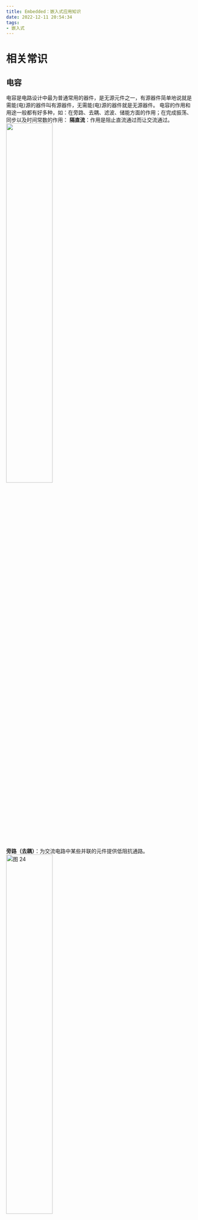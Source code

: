 ```yaml
---
title: Embedded：嵌入式应用知识
date: 2022-12-11 20:54:34
tags:
- 嵌入式
---
```

# 相关常识
## 电容
电容是电路设计中最为普通常用的器件，是无源元件之一，有源器件简单地说就是需能(电)源的器件叫有源器件，无需能(电)源的器件就是无源器件。
电容的作用和用途一般都有好多种，如：在旁路、去耦、滤波、储能方面的作用；在完成振荡、同步以及时间常数的作用：
**隔直流**：作用是阻止直流通过而让交流通过。 
<img src="https://raw.sevencdn.com/Arrowes/Blog/main/images/Embedded23.png" width = "50%" />

**旁路（去耦）**：为交流电路中某些并联的元件提供低阻抗通路。
<img alt="图 24" src="https://raw.sevencdn.com/Arrowes/Blog/main/images/Embedded24.png" width = "50%"/>  

**旁路电容**：旁路电容，又称为退耦电容，是为某个器件提供能量的储能器件。
它利用了电容的频率阻抗特性，理想电容的频率特性随频率的升高，阻抗降低，就像一个水塘，它能使输出电压输出均匀，降低负载电压波动。
旁路电容要尽量靠近负载器件的供电电源管脚和地管脚，这是阻抗要求。
在画PCB时候特别要注意，只有靠近某个元器件时候才能抑制电压或其他输信号因过大而导致的地电位抬高和噪声。
说白了就是把直流电源中的交流分量，通过电容耦合到电源地中，起到了净化直流电源的作用。如图为旁路电容，画图时候要尽量靠近IC1。
 <img alt="图 25" src="https://raw.sevencdn.com/Arrowes/Blog/main/images/Embedded25.png" width = "50%"/>  

**去耦电容**：去耦电容，是把输出信号的干扰作为滤除对象，去耦电容相当于电池，利用其充放电，使得放大后的信号不会因电流的突变而受干扰。
它的容量根据信号的频率、抑制波纹程度而定，去耦电容就是起到一个“电池”的作用，满足驱动电路电流的变化，避免相互间的耦合干扰。
**旁路电容实际也是去耦合的**，只是旁路电容一般是指高频旁路，也就是给高频的开关噪声提高一条低阻抗泄防途径。
高频旁路电容一般比较小，根据谐振频率一般取 0.1μF、0.01μF 等。
而去耦合电容的容量一般较大，可能是 10μF 或者更大，依据电路中分布参数、以及驱动电流的变化大小来确定。上图C3为去耦电容
**区别**：旁路是把输入信号中的干扰作为滤除对象，而去耦是把输出信号的干扰作为滤除对象，防止干扰信号返回电源。
**耦合**：作为两个电路之间的连接，允许交流信号通过并传输到下一级电路 。
<img alt="图 26" src="https://raw.sevencdn.com/Arrowes/Blog/main/images/Embedded26.png" width = "50%"/>  

用电容做耦合的元件，是为了将前级信号传递到后一级，并且隔断前一级的直流对后一级的影响，使电路调试简单，性能稳定。
如果不加电容交流信号放大不会改变，只是各级工作点需重新设计，由于前后级影响，调试工作点非常困难，在多级时几乎无法实现。
**滤波**：这个对电路而言很重要，CPU背后的电容基本都是这个作用。
即频率f越大，电容的阻抗Z越小。当低频时，电容C由于阻抗Z比较大，有用信号可以顺利通过；当高频时，电容C由于阻抗Z已经很小了，相当于把高频噪声短路到GND上去了。
<img alt="图 27" src="https://raw.sevencdn.com/Arrowes/Blog/main/images/Embedded27.png" width = "50%"/>  <img alt="图 39" src="https://raw.sevencdn.com/Arrowes/Blog/main/images/Embedded28.png" width = "50%"/>  

**滤波作用**：理想电容，电容越大，阻抗越小，通过的频率也越高。
电解电容一般都是超过 1uF ，其中的电感成份很大，因此频率高后反而阻抗会大。
我们经常看见有时会看到有一个电容量较大电解电容并联了一个小电容，其实大的电容通低频，小电容通高频，这样才能充分滤除高低频。
电容频率越高时候则衰减越大，电容像一个水塘，几滴水不足以引起它的很大变化，也就是说电压波动不是你很大时候电压可以缓冲，如图C2：
 <img alt="图 29" src="https://raw.sevencdn.com/Arrowes/Blog/main/images/Embedded29.png" width = "50%"/>  

**温度补偿**：针对其它元件对温度的适应性不够带来的影响，而进行补偿，改善电路的稳定性。
  <img alt="图 30" src="https://raw.sevencdn.com/Arrowes/Blog/main/images/Embedded30.png" />  

**分析**：由于定时电容的容量决定了行振荡器的振荡频率，所以要求定时电容的容量非常稳定，不随环境湿度变化而变化，这样才能使行振荡器的振荡频率稳定。
因此采用正、负温度系数的电容释联，进行温度互补。
当工作温度升高时，Cl的容量在增大，而C2的容量在减小，两只电容并联后的总容量为两只电容容量之和，由于一个容量在增大而另一个在减小，所以总容量基本不变。
同理，在温度降低时，一个电容的容量在减小而另一个在增大，总的容量基本不变，稳定了振荡频率，实现温度补偿目的。
**计时**：电容器与电阻器配合使用，确定电路的时间常数。
 <img alt="图 31" src="https://raw.sevencdn.com/Arrowes/Blog/main/images/Embedded31.png" />  

输入信号由低向高跳变时，经过缓冲1后输入RC电路。
电容充电的特性使B点的信号并不会跟随输入信号立即跳变，而是有一个逐渐变大的过程。
当变大到一定程度时，缓冲2翻转，在输出端得到了一个延迟的由低向高的跳变。
**时间常数**：以常见的 RC 串联构成积分电路为例，当输入信号电压加在输入端时，电容上的电压逐渐上升。
而其充电电流则随着电压的上升而减小，电阻R和电容C串联接入输入信号VI，由电容C输出信号V0，当RC (τ)数值与输入方波宽度tW之间满足：τ》》tW，这种电路称为积分电路。
**调谐**：对与频率相关的电路进行系统调谐，比如手机、收音机、电视机。
<img alt="图 32" src="https://raw.sevencdn.com/Arrowes/Blog/main/images/Embedded32.png" width = "50%"/>  

因为lc调谐的振荡电路的谐振频率是lc的函数，我们发现振荡电路的最大与最小谐振频率之比随着电容比的平方根变化。
此处电容比是指反偏电压最小时的电容与反偏电压最大时的电容之比。
因而，电路的调谐特征曲线（偏压一谐振频率）基本上是一条抛物线。
**整流**：在预定的时间开或者关半闭导体开关元件。
<img alt="图 44" src="https://raw.sevencdn.com/Arrowes/Blog/main/images/Embedded33.png" width = "70%"/>  

**储能**：储存电能，用于必须要的时候释放。
例如相机闪光灯，加热设备等等．（如今某些电容的储能水平己经接近锂电池的水准，一个电容储存的电能可以供一个手机使用一天。
一般地，电解电容都会有储能的作用，对于专门的储能作用的电容，电容储能的机理为双电层电容以及法拉第电容。
其主要形式为超级电容储能，其中超级电容器是利用双电层原理的电容器。
当外加电压加到超级电容器的两个极板上时，与普通电容器一样，极板的正电极存储正电荷，负极板存储负电荷。
在超级电容器的两极板上电荷产生的电场作用下，在电解液与电极间的界面上形成相反的电荷，以平衡电解液的内电场。
这种正电荷与负电荷在两个不同相之间的接触面上，以正负电荷之间极短间隙排列在相反的位置上，这个电荷分布层叫做双电层，因此电容量非常大。


# PCB布局布线
## 布局
元器件布局的10条规则：

1. 遵照**先大后小，先难后易**的布置原则，即重要的单元电路、核心元器件应当优先布局。
2. 布局中应参考原理框图，根据单板的主信号流向规律安排主要元器件。
3. 元器件的排列要便于调试和维修，亦即小元件周围不能放置大元件、需调试的元器件周围要有足够的空间。 
4. 相同结构电路部分，尽可能采用“对称式”标准布局。
5. 按照均匀分布、重心平衡、版面美观的标准优化布局。 
6. 同类型插装元器件在X或Y方向上应朝一个方向放置。同一种类型的有极性分立元件也要力争在X或Y方向上保持一致，便于生产和检验。 
7. 发热元件一般应均匀分布，以利于单板和整机的散热，除温度检测元件以外的温度敏感器件应远离发热量大的元器件。 
8. 布局应尽量满足以下要求：总的连线尽可能短，关键信号线最短；高电压、大电流信号与小电流，低电压的弱信号完全分开；模拟信号与数字信号分开；高频信号与低频信号分开；高频元器件的间隔要充分。
9. 去耦电容的布局要尽量靠近IC的电源管脚，并使之与电源和地之间形成的回路最短。 
10. 元件布局时，应适当考虑使用同一种电源的器件尽量放在一起, 以便于将来的电源分隔。 
## 布线
### （1）布线优先次序
关键信号线优先：模拟小信号、高速信号、时钟信号和同步信号等关键信号优先布线 
密度优先原则：从单板上连接关系最复杂的器件优先布线。从单板上连线 最密集的区域开始布线 
注意点：
> a. 尽量为时钟信号、高频信号、敏感信号等关键信号提供专门的布线层，并保证其最小的回路面积。必要时应采取手工优先布线、屏蔽和加大安全间距等方法。保证信号质量。 
b. 电源层和地层之间的EMC环境较差，应避免布置对干扰敏感的信号。
c. 有阻抗控制要求的网络应尽量按线长线宽要求布线。 

### （2）四种具体走线方式
#### 1. 时钟的布线：
时钟线是对EMC 影响最大的因素之一。在时钟线上应少打过孔，尽量避免和其它信号线并行走线，且应远离一般信号线，避免对信号线的干扰。同时应避开板上的电源部分，以防止电源和时钟互相干扰。
如果板上有专门的时钟发生芯片，其下方不可走线，应在其下方铺铜，必要时还可以对其专门割地。对于很多芯片都有参考的晶体振荡器，这些晶振下方也不应走线，要铺铜隔离。
<img alt="图 45" src="https://raw.sevencdn.com/Arrowes/Blog/main/images/Embedded1.png" width = "80%"/>  

#### 2. 直角走线:
直角走线一般是PCB布线中要求尽量避免的情况，也几乎成为衡量布线好坏的标准之一，那么直角走线究竟会对信号传输产生多大的影响呢？从原理上说，直角走线会使传输线的线宽发生变化，造成阻抗的不连续。其实不光是直角走线，顿角，锐角走线都可能会造成阻抗变化的情况。

直角走线的对信号的影响就是主要体现在三个方面：
> 一是拐角可以等效为传输线上的容性负载，减缓上升时间；
二是阻抗不连续会造成信号的反射；
三是直角尖端产生的EMI。

#### 3. 差分走线:
参看：Altium Designer -- 差分布线和阻抗匹配
**差分信号**（Differential Signal）在高速电路设计中的应用越来越广泛，电路中最关键的信号往往都要采用差分结构设计.定义:通俗地说，就是驱动端发送两个等值、反相的信号，接收端通过比较这两个电压的差值来判断逻辑状态“0”还是“1”。而承载差分信号的那一对走线就称为差分走线。
差分信号和普通的单端信号走线相比，最明显的优势体现在以下三个方面：
```
a.抗干扰能力强，因为两根差分走线之间的耦合很好，当外界存在噪声干扰时，几乎是同时被耦合到两条线上，而接收端关心的只是两信号的差值，所以外界的共模噪声可以被完全抵消。
b.能有效抑制EMI，同样的道理，由于两根信号的极性相反，他们对外辐射的电磁场可以相互抵消，耦合的越紧密，泄放到外界的电磁能量越少。
c.时序定位精确，由于差分信号的开关变化是位于两个信号的交点，而不像普通单端信号依靠高低两个阈值电压判断，因而受工艺，温度的影响小，能降低时序上的误差，同时也更适合于低幅度信号的电路。目前流行的LVDS（low voltage differential signaling）就是指这种小振幅差分信号技术。
```
对于PCB工程师来说，最关注的还是如何确保在实际走线中能完全发挥差分走线的这些优势。也许只要是接触过Layout的人都会了解差分走线的一般要求，那就是“等长、等距”。

等长是为了保证两个差分信号时刻保持相反极性，减少共模分量；等距则主要是为了保证两者差分阻抗一致，减少反射。“尽量靠近原则”有时候也是差分走线的要求之一。

#### 4. 蛇形线:
蛇形线是Layout中经常使用的一类走线方式。其主要目的就是为了调节延时，满足系统时序设计要求。
设计者首先要有这样的认识：
蛇形线会破坏信号质量，改变传输延时，布线时要尽量避免使用。但实际设计中，为了保证信号有足够的保持时间，或者减小同组信号之间的时间偏移，往往不得不故意进行绕线。
注意点:
成对出现的差分信号线，一般平行走线，尽量少打过孔，必须打孔时，应两线一同打孔，以做到阻抗匹配。
相同属性的一组总线，应尽量并排走线，做到尽量等长。从贴片焊盘引出的过孔尽量离焊盘远些。
<img alt="图 2" src="https://raw.sevencdn.com/Arrowes/Blog/main/images/Embedded2.png" width = "60%"/>  

### （3）布线常用规则
1. 走线的方向控制规则： 
即相邻层的走线方向成正交结构。避免将不同的信号线在相邻层走成同一方向，以减少不必要的层间串扰；
当由于板结构限制（如某些背板）难以避免出现该情况，特别是信号速率较高时，应考虑用地平面隔离各布线层，用地信号线隔离各信号线。 
<img alt="图 3" src="https://raw.sevencdn.com/Arrowes/Blog/main/images/Embedded3.png" width = "50%"/>  

2. 走线的开环检查规则：
一般不允许出现一端浮空的布线（Dangling Line), 主要是为了避免产生"天线效应"，减少不必要的干扰辐射和接受，否则可能带来不可预知的结果。   
<img alt="图 4" src="https://raw.sevencdn.com/Arrowes/Blog/main/images/Embedded4.png" width = "50%"/>  

3. 阻抗匹配检查规则： 
同一网络的布线宽度应保持一致，线宽的变化会造成线路特性阻抗的不均匀，当传输的速度较高时会产生反射，在设计中应该尽量避免这种情况。
在某些条件下，如接插件引出线，BGA封装的引出线类似的结构时，可能无法避免线宽的变化，应该尽量减少中间不一致部分的有效长度。
<img alt="图 5" src="https://raw.sevencdn.com/Arrowes/Blog/main/images/Embedded5.png" width = "50%"/>  

4. 走线长度控制规则： 
即短线规则，在设计时应该尽量让布线长度尽量短，以减少由于走线过长带来的干扰问题，特别是一些重要信号线，如时钟线，务必将其振荡器放在离器件很近的地方。对驱动多个器件的情况，应根据具体情况决定采用何种网络拓扑结构。 
<img alt="图 6" src="https://raw.sevencdn.com/Arrowes/Blog/main/images/Embedded6.png" width = "50%"/>  
 
5. 倒角规则： 
PCB设计中应避免产生锐角和直角， 产生不必要的辐射，同时工艺性能也不好。
 <img alt="图 7" src="https://raw.sevencdn.com/Arrowes/Blog/main/images/Embedded7.png" width = "50%"/>  

6. 器件去耦规则： 
A. 在印制版上增加必要的去耦电容，滤除电源上的干扰信号，使电源信号稳定。
在多层板中，对去耦电容的位置一般要求不太高，但对双层板，去耦电容的布局及电源的布线方式将直接影响到整个系统的稳定性，有时甚至关系到设计的成败。 
B. 在双层板设计中，一般应该使电流先经过滤波电容滤波再供器件使用。 
C. 在高速电路设计中，能否正确地使用去耦电容，关系到整个板的稳定性。 
<img alt="图 8" src="https://raw.sevencdn.com/Arrowes/Blog/main/images/Embedded8.png" width = "50%"/>  

7. 器件布局分区/分层规则： 
A. 主要是为了防止不同工作频率的模块之间的互相干扰，同时尽量缩短高频部分的布线长度。
B. 对混合电路，也有将模拟与数字电路分别布置在印制板的两面，分别使用不同的层布线，中间用地层隔离的方式。
<img alt="图 9" src="https://raw.sevencdn.com/Arrowes/Blog/main/images/Embedded9.png" width = "50%"/>  

8. 地线回路规则：
环路最小规则，即信号线与其回路构成的环面积要尽可能小，环面积越小，对外的辐射越少，接收外界的干扰也越小。 
<img alt="图 10" src="https://raw.sevencdn.com/Arrowes/Blog/main/images/Embedded10.png" width = "50%"/>  

9. 电源与地线层的完整性规则： 
对于导通孔密集的区域，要注意避免孔在电源和地层的挖空区域相互连接，形成对平面层的分割，从而破坏平面层的完整性，并进而导致信号线在地层的回路面积增大。
<img alt="图 11" src="https://raw.sevencdn.com/Arrowes/Blog/main/images/Embedded11.png" width = "50%"/>  

10. 3W规则：
为了减少线间串扰，应保证线间距足够大，当线中心间距不少于3倍线宽时，则可保持70%的电场不互相干扰，称为3W规则。如要达到98%的电场不互相干扰，可使用10W的间距。
 <img alt="图 12" src="https://raw.sevencdn.com/Arrowes/Blog/main/images/Embedded12.png" width = "50%"/>  

11. 屏蔽保护：
对应地线回路规则，实际上也是为了尽量减小信号的回路面积，多见于一些比较重要的信号，如时钟信号，同步信号；
对一些特别重要，频率特别高的信号，应该考虑采用铜轴电缆屏蔽结构设计，即将所布的线上下左右用地线隔离，而且还要考虑好如何有效的让屏蔽地与实际地平面有效结合。 
 <img alt="图 13" src="https://raw.sevencdn.com/Arrowes/Blog/main/images/Embedded13.png" width = "50%"/>  

12. 走线终结网络规则：
在高速数字电路中， 当PCB布线的延迟时间大于信号上升时间（或下降时间） 的1/4时，该布线即可以看成传输线，为了保证信号的输入和输出阻抗与传输线的阻抗正确匹配，可以采用多种形式的匹配方法， 所选择的匹配方法与网络的连接方式和布线的拓朴结构有关。
A. 对于点对点（一个输出对应一个输入） 连接， 可以选择始端串联匹配或终端并联匹配。前者结构简单，成本低，但延迟较大。后者匹配效果好，但结构复杂，成本较高。
B. 对于点对多点（一个输出对应多个输出） 连接， 当网络的拓朴结构为菊花链时，应选择终端并联匹配。
当网络为星型结构时，可以参考点对点结构。星形和菊花链为两种基本的拓扑结构, 其他结构可看成基本结构的变形, 可采取一些灵活措施进行匹配。
在实际操作中要兼顾成本、 功耗和性能等因素， 一般不追求完全匹配，只要将失配引起的反射等干扰限制在可接受的范围即可。
<img alt="图 14" src="https://raw.sevencdn.com/Arrowes/Blog/main/images/Embedded14.png" width = "50%"/>  

13. 走线闭环检查规则：
防止信号线在不同层间形成自环。在多层板设计中容易发生此类问题， 自环将引起辐射干扰。
<img alt="图 15" src="https://raw.sevencdn.com/Arrowes/Blog/main/images/Embedded15.png" width = "50%"/>  

14. 走线的分枝长度控制规则：
尽量控制分枝的长度，一般的要求是Tdelay<=Trise/20。
 <img alt="图 16" src="https://raw.sevencdn.com/Arrowes/Blog/main/images/Embedded16.png" width = "50%"/>  

15. 走线的谐振规则：
主要针对高频信号设计而言， 即布线长度不得与其波长成整数倍关系， 以免产生谐振现象。
<img alt="图 17" src="https://raw.sevencdn.com/Arrowes/Blog/main/images/Embedded17.png" width = "50%"/>  

16. 孤立铜区控制规则：
孤立铜区的出现， 将带来一些不可预知的问题， 因此将孤立铜区与别的信号相接， 有助于改善信号质量，通常是将孤立铜区接地或删除。
在实际的制作中， PCB厂家将一些板的空置部分增加了一些铜箔，这主要是为了方便印制板加工，同时对防止印制板翘曲也有一定的作用。
<img alt="图 18" src="https://raw.sevencdn.com/Arrowes/Blog/main/images/Embedded18.png" width = "50%"/>  

17. 重叠电源与地线层规则：
不同电源层在空间上要避免重叠。主要是为了减少不同电源之间的干扰， 特别是一些电压相差很大的电源之间， 电源平面的重叠问题一定要设法避免， 难以避免时可考虑中间隔地层。
<img alt="图 19" src="https://raw.sevencdn.com/Arrowes/Blog/main/images/Embedded19.png" width = "50%"/>  

18. 20H规则：
由于电源层与地层之间的电场是变化的， 在板的边缘会向外辐射电磁干扰。称为边沿效应。
解决的办法是将电源层内缩， 使得电场只在接地层的范围内传导。以一个H（电源和地之间的介质厚度）为单位，若内缩20H则可以将70%的电场限制在接地层边沿内；内缩100H则可以将98%的电场限制在内。 
<img alt="图 20" src="https://raw.sevencdn.com/Arrowes/Blog/main/images/Embedded20.png" width = "50%"/>  

### （4）其他
对于单双层板电源线应尽量粗而短。电源线和地线的宽度要求可以根据1mm的线宽最大对应1A 的电流来计算，电源和地构成的环路尽量小。
 <img alt="图 21" src="https://raw.sevencdn.com/Arrowes/Blog/main/images/Embedded21.png" width = "60%"/>  

为了防止电源线较长时，电源线上的耦合杂讯直接进入负载器件，应在进入每个器件之前，先对电源去耦。且为了防止它们彼此间的相互干扰，对每个负载的电源独立去耦，并做到先滤波再进入负载。
在布线中应保持接地良好。如下图。
<img alt="图 22" src="https://raw.sevencdn.com/Arrowes/Blog/main/images/Embedded22.png" width = "60%"/>  


[立创EDA PCB设计](https://blog.csdn.net/qq_36347513/article/details/121873555)

# RTOS
应用程序是一个无限的循环，循环中调用相应的函数完成相应的操作,这部分可以看成后台行为。前台程序通过中断来处理事件；后台程序则掌管整个嵌入式系统软、硬件资源的分配、管理以及任务的调度，是一个系统管理调度程序。这就是通常所说的前后台系统。  
前后台系统的优点：  
1. 上手简单， 2. 资源消耗少。 

前后台系统的缺点：  
1. 实时性问题。例如在执行task2的时候，突然发生了按键事件，这个时候需要 轮流执行完task2到task10，如果task2到task10之间的耗时较多，那么就不能及时的显示刚按下去的按键值。当while中的任务越复杂的时候，实时性就越差。  
2. 编程难度较大。由于其实时性问题，导致了我们必须保证各个任务尽量的耗时少，这就大大增加了编程的难度。需要考虑处理延时delay问题和稳定性，如果在某个task里while卡死，那么整个系统就卡死了。所以对编写程序的要求较高。 

RTOS即实时操作系统（Real Time Operating System）。
实时操作系统是指当外界事件或数据产生时，能够接受并以足够快的速度予以处理，其处理的结果又能在规定的时间之内来控制生产过程或对处理系统做出快速响应，调度一切可利用的资源完成实时任务，并控制所有实时任务协调一致运行的操作系统。提供及时响应和高可靠性是其主要特点。

RTOS和前后台系统的最大区别就是支持多任务了。每个任务都是相互独立的。对于前后台系统来说，所有的任务都是能放在一个while大循环里轮流执行，而RTOS 则将每个任务分隔开来。可以在各自的while里运行。 各个任务同时进行，不必像前后台那样，需要等待前一个任务跑完才能执行。
当然，这并不是真正的并行执行。而是RTOS帮我们在适当的时候，非常快速的切换到另外一个任务，所以看起来就像在并行执行一样。实际上只是一个任务跑一点，cpu再切到另外一个任务执行一点。当然，如果多核的话，那就真的存在并行执行了。  

RTOS的优点：
1. 实时性较高，不必像前后台那样需要等待其他任务完成才能执行。  
2. 利于开发、开发周期短，难度降低。  
3. 系统稳定性好，当然需要一个好的RTOS。  

RTOS的缺点：  
1. 开销较大，系统需要占一定的资源。  
2. 上手难度相对较大 